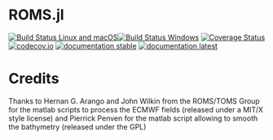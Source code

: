 # ROMS.jl

[![Build Status Linux and macOS](https://travis-ci.org/Alexander-Barth/ROMS.jl.svg?branch=master)](https://travis-ci.org/Alexander-Barth/ROMS.jl)[![Build Status Windows](https://ci.appveyor.com/api/projects/status/github/Alexander-Barth/ROMS.jl?branch=master&svg=true)](https://ci.appveyor.com/project/Alexander-Barth/roms-jl)
[![Coverage Status](https://coveralls.io/repos/Alexander-Barth/ROMS.jl/badge.svg?branch=master&service=github)](https://coveralls.io/github/Alexander-Barth/ROMS.jl?branch=master)
[![codecov.io](http://codecov.io/github/Alexander-Barth/ROMS.jl/coverage.svg?branch=master)](http://codecov.io/github/Alexander-Barth/ROMS.jl?branch=master)
[![documentation stable](https://img.shields.io/badge/docs-stable-blue.svg)](https://alexander-barth.github.io/ROMS.jl/stable/)
[![documentation latest](https://img.shields.io/badge/docs-latest-blue.svg)](https://alexander-barth.github.io/ROMS.jl/latest/)


# Credits

Thanks to Hernan G. Arango and John Wilkin from the ROMS/TOMS Group for the
matlab scripts to process the ECMWF fields (released under a MIT/X style license)
and Pierrick Penven for the matlab script allowing to smooth the bathymetry (released under the GPL)
